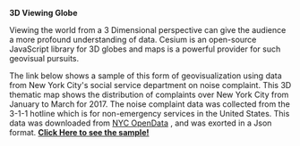 **3D Viewing Globe** 

Viewing the world from a 3 Dimensional perspective can give the audience a more profound understanding of data. Cesium is an open-source
JavaScript library for 3D globes and maps is a powerful provider for such geovisual pursuits. 

The link below shows a sample of this form 
of geovisualization using data from New York City's social service department on noise complaint. This  3D thematic map shows the 
distribution of complaints over New York City from January to March for 2017. The noise complaint data was collected from the 3-1-1 hotline which is for non-emergency services in the United States. This data was downloaded from <a href='https://data.cityofnewyork.us/Social-Services/Noise-complaints-since-20151101-w-Unspecified-CB/vjav-8yz5'>NYC OpenData</a> , and was exorted in a Json format.  <a href='https://clarype.github.io/3Dveiwing/'>**Click Here to see the sample!**</a>
